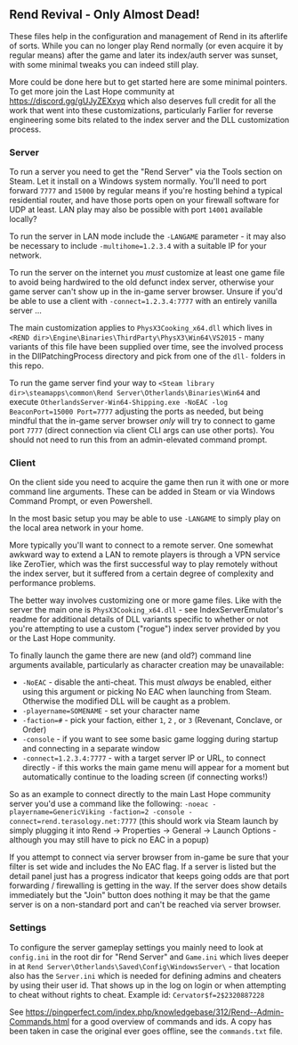 ## Rend Revival - Only Almost Dead!

These files help in the configuration and management of Rend in its afterlife of sorts. While you can no longer play Rend normally (or even acquire it by regular means) after the game and later its index/auth server was sunset, with some minimal tweaks you can indeed still play.

More could be done here but to get started here are some minimal pointers. To get more join the Last Hope community at https://discord.gg/gUJyZEXxyq which also deserves full credit for all the work that went into these customizations, particularly Farlier for reverse engineering some bits related to the index server and the DLL customization process.


### Server

To run a server you need to get the "Rend Server" via the Tools section on Steam. Let it install on a Windows system normally. You'll need to port forward `7777` and `15000` by regular means if you're hosting behind a typical residential router, and have those ports open on your firewall software for UDP at least. LAN play may also be possible with port `14001` available locally?

To run the server in LAN mode include the `-LANGAME` parameter - it may also be necessary to include `-multihome=1.2.3.4` with a suitable IP for your network.

To run the server on the internet you _must_ customize at least one game file to avoid being hardwired to the old defunct index server, otherwise your game server can't show up in the in-game server browser. Unsure if you'd be able to use a client with `-connect=1.2.3.4:7777` with an entirely vanilla server ...

The main customization applies to `PhysX3Cooking_x64.dll` which lives in `<REND dir>\Engine\Binaries\ThirdParty\PhysX3\Win64\VS2015` - many variants of this file have been supplied over time, see the involved process in the DllPatchingProcess directory and pick from one of the `dll-` folders in this repo.

To run the game server find your way to `<Steam library dir>\steamapps\common\Rend Server\Otherlands\Binaries\Win64` and execute `OtherlandsServer-Win64-Shipping.exe -NoEAC -log BeaconPort=15000 Port=7777` adjusting the ports as needed, but being mindful that the in-game server browser _only_ will try to connect to game port `7777` (direct connection via client CLI args can use other ports). You should not need to run this from an admin-elevated command prompt.


### Client

On the client side you need to acquire the game then run it with one or more command line arguments. These can be added in Steam or via Windows Command Prompt, or even Powershell.

In the most basic setup you may be able to use `-LANGAME` to simply play on the local area network in your home.

More typically you'll want to connect to a remote server. One somewhat awkward way to extend a LAN to remote players is through a VPN service like ZeroTier, which was the first successful way to play remotely without the index server, but it suffered from a certain degree of complexity and performance problems.

The better way involves customizing one or more game files. Like with the server the main one is `PhysX3Cooking_x64.dll` - see IndexServerEmulator's readme for additional details of DLL variants specific to whether or not you're attempting to use a custom ("rogue") index server provided by you or the Last Hope community.

To finally launch the game there are new (and old?) command line arguments available, particularly as character creation may be unavailable:

* `-NoEAC` - disable the anti-cheat. This must _always_ be enabled, either using this argument or picking No EAC when launching from Steam. Otherwise the modified DLL will be caught as a problem.
* `-playername=SOMENAME` - set your character name
* `-faction=#` - pick your faction, either `1`, `2` , or `3` (Revenant, Conclave, or Order)
* `-console` - if you want to see some basic game logging during startup and connecting in a separate window
* `-connect=1.2.3.4:7777` - with a target server IP or URL, to connect directly - if this works the main game menu will appear for a moment but automatically continue to the loading screen (if connecting works!)

So as an example to connect directly to the main Last Hope community server you'd use a command like the following: `-noeac -playername=GenericViking -faction=2 -console -connect=rend.terasology.net:7777` (this should work via Steam launch by simply plugging it into Rend -> Properties -> General -> Launch Options - although you may still have to pick no EAC in a popup)

If you attempt to connect via server browser from in-game be sure that your filter is set wide and includes the No EAC flag. If a server is listed but the detail panel just has a progress indicator that keeps going odds are that port forwarding / firewalling is getting in the way. If the server does show details immediately but the "Join" button does nothing it may be that the game server is on a non-standard port and can't be reached via server browser.


### Settings

To configure the server gameplay settings you mainly need to look at `config.ini` in the root dir for "Rend Server" and `Game.ini` which lives deeper in at `Rend Server\Otherlands\Saved\Config\WindowsServer\` - that location also has the `Server.ini` which is needed for defining admins and cheaters by using their user id. That shows up in the log on login or when attempting to cheat without rights to cheat. Example id: `Cervator$f=2$2320887228`

See https://pingperfect.com/index.php/knowledgebase/312/Rend--Admin-Commands.html for a good overview of commands and ids. A copy has been taken in case the original ever goes offline, see the `commands.txt` file.
